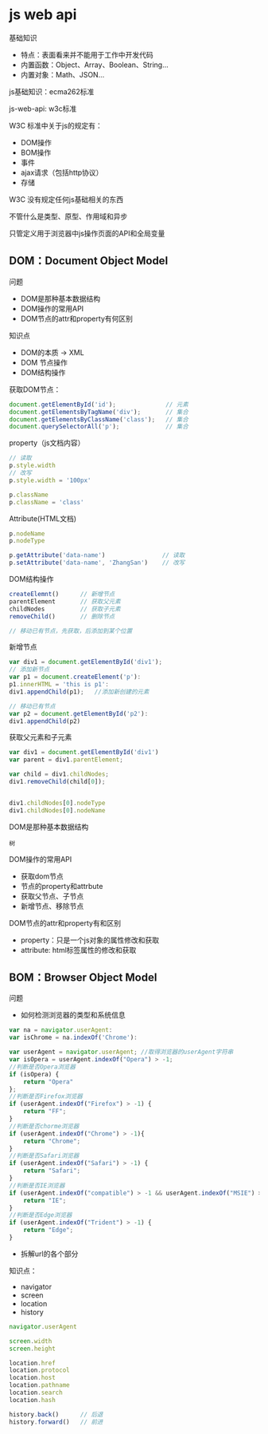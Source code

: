 
# js web api

基础知识
- 特点：表面看来并不能用于工作中开发代码
- 内置函数：Object、Array、Boolean、String...
- 内置对象：Math、JSON...


js基础知识：ecma262标准

js-web-api: w3c标准


W3C 标准中关于js的规定有：
- DOM操作
- BOM操作
- 事件
- ajax请求（包括http协议）
- 存储

W3C 没有规定任何js基础相关的东西

不管什么是类型、原型、作用域和异步

只管定义用于浏览器中js操作页面的API和全局变量



## DOM：Document Object Model

问题
- DOM是那种基本数据结构
- DOM操作的常用API
- DOM节点的attr和property有何区别


知识点
- DOM的本质 -> XML
- DOM 节点操作
- DOM结构操作


获取DOM节点：
```js
document.getElementById('id');              // 元素
document.getElementsByTagName('div');       // 集合
document.getElementsByClassName('class');   // 集合
document.querySelectorAll('p');             // 集合
```


property（js文档内容）
```js
// 读取
p.style.width
// 改写
p.style.width = '100px'

p.className
p.className = 'class'


```


Attribute(HTML文档)
```js
p.nodeName
p.nodeType

p.getAttribute('data-name')                // 读取
p.setAttribute('data-name', 'ZhangSan')    // 改写
```


DOM结构操作
```js
createElemnt()      // 新增节点
parentElement       // 获取父元素
childNodes          // 获取子元素
removeChild()       // 删除节点

// 移动已有节点，先获取，后添加到某个位置
```


新增节点
```js
var div1 = document.getElementById('div1');
// 添加新节点
var p1 = document.createElement('p'):
p1.innerHTML = 'this is p1':
div1.appendChild(p1);   //添加新创建的元素

// 移动已有节点
var p2 = document.getElementById('p2'):
div1.appendChild(p2)
```

获取父元素和子元素
```js
var div1 = document.getElementById('div1')
var parent = div1.parentElement;

var child = div1.childNodes;
div1.removeChild(child[0]);


div1.childNodes[0].nodeType
div1.childNodes[0].nodeName
```

DOM是那种基本数据结构

`树`


DOM操作的常用API
- 获取dom节点
- 节点的property和attrbute
- 获取父节点、子节点
- 新增节点、移除节点


DOM节点的attr和property有和区别
- property：只是一个js对象的属性修改和获取
- attribute: html标签属性的修改和获取




## BOM：Browser Object Model

问题
- 如何检测浏览器的类型和系统信息
```js
var na = navigator.userAgent:
var isChrome = na.indexOf('Chrome'):
```

```js
var userAgent = navigator.userAgent; //取得浏览器的userAgent字符串
var isOpera = userAgent.indexOf("Opera") > -1;
//判断是否Opera浏览器
if (isOpera) {
    return "Opera"
}; 
//判断是否Firefox浏览器
if (userAgent.indexOf("Firefox") > -1) {
    return "FF";
} 
//判断是否chorme浏览器
if (userAgent.indexOf("Chrome") > -1){
    return "Chrome";
}
//判断是否Safari浏览器
if (userAgent.indexOf("Safari") > -1) {
    return "Safari";
} 
//判断是否IE浏览器
if (userAgent.indexOf("compatible") > -1 && userAgent.indexOf("MSIE") > -1 && !isOpera) {
    return "IE";
}
//判断是否Edge浏览器
if (userAgent.indexOf("Trident") > -1) {
    return "Edge";
}

```


- 拆解url的各个部分


知识点：
- navigator
- screen
- location
- history

```js
navigator.userAgent

screen.width
screen.height

location.href
location.protocol
location.host
location.pathname
location.search
location.hash

history.back()      // 后退
history.forward()   // 前进
```
